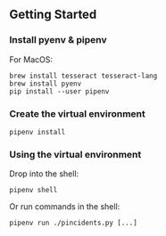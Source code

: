 ## Getting Started

### Install pyenv & pipenv

For MacOS:

```
brew install tesseract tesseract-lang
brew install pyenv
pip install --user pipenv
```

### Create the virtual environment

```
pipenv install
```

### Using the virtual environment

Drop into the shell:

```
pipenv shell
```

Or run commands in the shell:

```
pipenv run ./pincidents.py [...]
```
